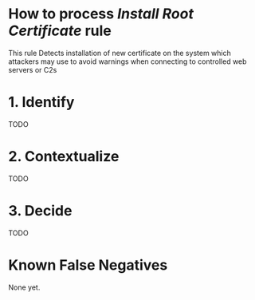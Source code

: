# How to process *Install Root Certificate* rule
This rule Detects installation of new certificate on the system which attackers may use to avoid warnings when connecting to controlled web servers or C2s

# 1. Identify
TODO

# 2. Contextualize
TODO

# 3. Decide
TODO

# Known False Negatives
None yet.
